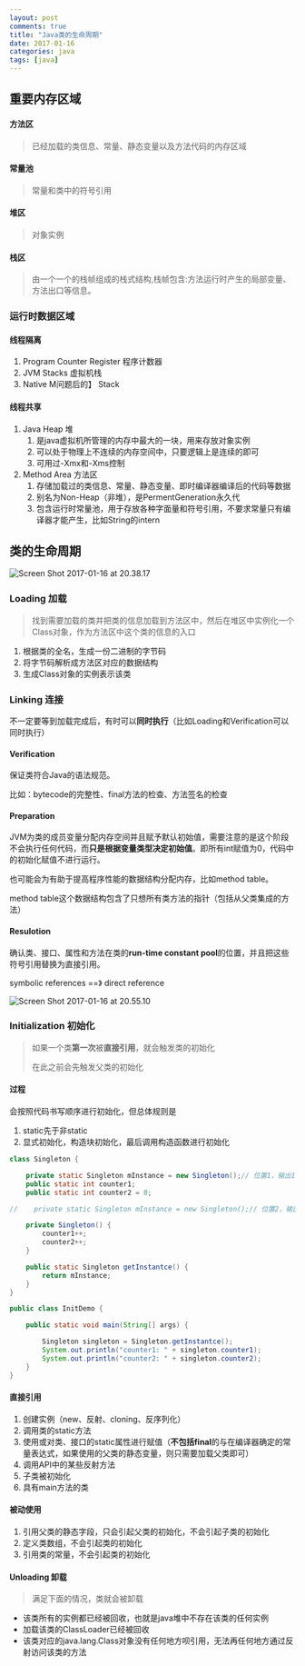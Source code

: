 ```yaml
---
layout: post
comments: true
title: "Java类的生命周期"
date: 2017-01-16
categories: java
tags: [java]
---
```


## 重要内存区域 ##

#### 方法区

>已经加载的类信息、常量、静态变量以及方法代码的内存区域


#### 常量池

>常量和类中的符号引用


#### 堆区

> 对象实例



#### 栈区

>由一个一个的栈帧组成的栈式结构,栈帧包含:方法运行时产生的局部变量、方法出口等信息。



### 运行时数据区域

#### 线程隔离

1. Program Counter Register 程序计数器
2. JVM Stacks 虚拟机栈
3. Native M问题后的】 Stack

#### 线程共享

1. Java Heap 堆
   1. 是java虚拟机所管理的内存中最大的一块，用来存放对象实例
   2. 可以处于物理上不连续的内存空间中，只要逻辑上是连续的即可
   3. 可用过-Xmx和-Xms控制
2. Method Area 方法区
   1. 存储加载过的类信息、常量、静态变量、即时编译器编译后的代码等数据
   2. 别名为Non-Heap（非堆），是PermentGeneration永久代
   3. 包含运行时常量池，用于存放各种字面量和符号引用，不要求常量只有编译器才能产生，比如String的intern



## 类的生命周期 ##

![Screen Shot 2017-01-16 at 20.38.17](https://ww1.sinaimg.cn/large/006tKfTcgw1fbsu1u9npoj31060j60uq.jpg)

### Loading 加载

>找到需要加载的类并把类的信息加载到方法区中，然后在堆区中实例化一个Class对象，作为方法区中这个类的信息的入口

1. 根据类的全名，生成一份二进制的字节码
2. 将字节码解析成方法区对应的数据结构
3. 生成Class对象的实例表示该类

### Linking 连接

不一定要等到加载完成后，有时可以**同时执行**（比如Loading和Verification可以同时执行）

#### Verification

保证类符合Java的语法规范。

比如：bytecode的完整性、final方法的检查、方法签名的检查

#### Preparation

JVM为类的成员变量分配内存空间并且赋予默认初始值，需要注意的是这个阶段不会执行任何代码，而**只是根据变量类型决定初始值**。即所有int赋值为0，代码中的初始化赋值不进行运行。

也可能会为有助于提高程序性能的数据结构分配内存，比如method table。

method table这个数据结构包含了只想所有类方法的指针（包括从父类集成的方法）

#### Resulotion

确认类、接口、属性和方法在类的**run-time constant pool**的位置，并且把这些符号引用替换为直接引用。

symbolic references ==》 direct reference



![Screen Shot 2017-01-16 at 20.55.10](https://ww4.sinaimg.cn/large/006tKfTcgw1fbsu1u11g3j314i0n641d.jpg)

### Initialization 初始化

>如果一个类**第一次**被**直接引用**，就会触发类的初始化
>
>在此之前会先触发父类的初始化


#### 过程

会按照代码书写顺序进行初始化，但总体规则是

1. static先于非static
2. 显式初始化，构造块初始化，最后调用构造函数进行初始化

```java
class Singleton {

    private static Singleton mInstance = new Singleton();// 位置1，输出1，0
    public static int counter1;
    public static int counter2 = 0;

//    private static Singleton mInstance = new Singleton();// 位置2，输出1，1

    private Singleton() {
        counter1++;
        counter2++;
    }

    public static Singleton getInstantce() {
        return mInstance;
    }
}

public class InitDemo {

    public static void main(String[] args) {

        Singleton singleton = Singleton.getInstantce();
        System.out.println("counter1: " + singleton.counter1);
        System.out.println("counter2: " + singleton.counter2);
    }
}
```



#### 直接引用

1. 创建实例（new、反射、cloning、反序列化）
2. 调用类的static方法
3. 使用或对类、接口的static属性进行赋值（**不包括final**的与在编译器确定的常量表达式，如果使用的父类的静态变量，则只需要加载父类即可）
4. 调用API中的某些反射方法
5. 子类被初始化
6. 具有main方法的类

#### 被动使用

1. 引用父类的静态字段，只会引起父类的初始化，不会引起子类的初始化
2. 定义类数组，不会引起类的初始化
3. 引用类的常量，不会引起类的初始化



#### Unloading 卸载

>满足下面的情况，类就会被卸载
>


- 该类所有的实例都已经被回收，也就是java堆中不存在该类的任何实例
- 加载该类的ClassLoader已经被回收
- 该类对应的java.lang.Class对象没有任何地方呗引用，无法再任何地方通过反射访问该类的方法